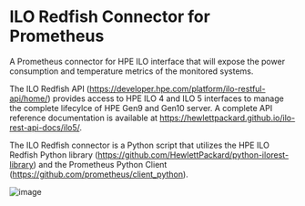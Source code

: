 # ILO Redfish Connector for Prometheus

A Prometheus connector for HPE ILO interface that will expose the power consumption and temperature metrics of the monitored systems. 

The ILO Redfish API (https://developer.hpe.com/platform/ilo-restful-api/home/) provides access to HPE ILO 4 and ILO 5 interfaces to manage the complete lifecylce of HPE Gen9 and Gen10 server. A complete API reference documentation is available at https://hewlettpackard.github.io/ilo-rest-api-docs/ilo5/. 

The ILO Redfish connector is a Python script that utilizes the HPE ILO Redfish Python library (https://github.com/HewlettPackard/python-ilorest-library) and the Prometheus Python Client (https://github.com/prometheus/client_python). 

![image](https://user-images.githubusercontent.com/38065422/173775970-f06eecd1-4932-4a0b-9c20-4f4f43a2e4fd.png)


